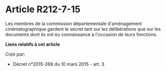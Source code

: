 # Article R212-7-15

Les membres de la commission départementale d'aménagement cinématographique gardent le secret tant sur les délibérations que
sur les documents dont ils ont eu connaissance à l'occasion de leurs fonctions.

**Liens relatifs à cet article**

_Créé par_:

  - Décret n°2015-268 du 10 mars 2015 - art. 3

